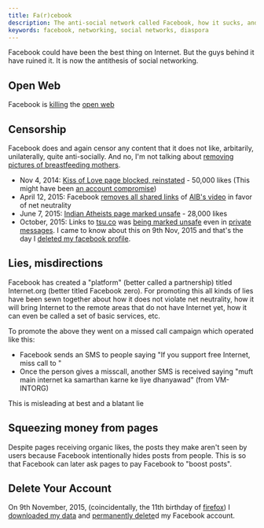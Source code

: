 ```yaml
---
title: Fa(r)cebook
description: The anti-social network called Facebook, how it sucks, and why?
keywords: facebook, networking, social networks, diaspora
---
```

Facebook could have been the best thing on Internet. But the guys behind it have ruined it. It is now the antithesis of social networking.

## Open Web ##
Facebook is [killing](https://medium.com/matter/the-web-we-have-to-save-2eb1fe15a426) the [open web](../open-web/)

## Censorship ##
Facebook does and again censor any content that it does not like, arbitarily, unilaterally, quite anti-socially. And no, I'm not talking about [removing pictures of breastfeeding mothers](http://www.theguardian.com/technology/2012/feb/21/facebook-nudity-violence-censorship-guidelines).

* Nov 4, 2014: [Kiss of Love page blocked, reinstated](http://www.thehindu.com/news/national/kerala/kiss-of-love-page-blocked-reinstated/article6561544.ece) - 50,000 likes (This might have been [an account compromise](http://www.thehindu.com/news/cities/Kochi/kiss-of-love-facebook-page-accounts-hacked/article6560728.ece))
* April 12, 2015: Facebook [removes all shared links](https://twitter.com/nixxin/status/587168394354360320) of [AIB's video](https://www.youtube.com/watch?v=mfY1NKrzqi0) in favor of net neutrality
* June 7, 2015: [Indian Atheists page marked unsafe](http://www.thehindu.com/news/cities/chennai/facebook-clips-wings-of-indian-atheists-page/article7290533.ece) - 28,000 likes
* October, 2015: Links to [tsu.co](http://www.tsu.co/asdofindia) was [being marked unsafe](http://blogjob.com/lifeandliving/2015/09/26/facebook-has-banned-tsu/) even in [private messages](http://narcosphere.narconews.com/notebook/iv-n-ulchur-rota/2015/10/why-does-facebook-censor-word-tsu). I came to know about this on 9th Nov, 2015 and that's the day I [deleted my facebook profile](#delete-your-account).

## Lies, misdirections ##
Facebook has created a "platform" (better called a partnership) titled Internet.org (better titled Facebook zero). For promoting this all kinds of lies have been sewn together about how it does not violate net neutrality, how it will bring Internet to the remote areas that do not have Internet yet, how it can even be called a set of basic services, etc.

To promote the above they went on a missed call campaign which operated like this:

* Facebook sends an SMS to people saying "If you support free Internet, miss call to <number>"
* Once the person gives a misscall, another SMS is received saying "muft main internet ka samarthan karne ke liye dhanyawad" (from VM-INTORG)

This is misleading at best and a blatant lie

## Squeezing money from pages ##
Despite pages receiving organic likes, the posts they make aren't seen by users because Facebook intentionally hides posts from people. This is so that Facebook can later ask pages to pay Facebook to "boost posts".

<h2 id="why-i-still-use-facebook"> </h2>

## Delete Your Account ##

On 9th November, 2015, (coincidentally, the 11th birthday of [firefox](../firefox/)) I [downloaded my data](https://www.facebook.com/help/212802592074644) and [permanently delete](https://www.facebook.com/help/224562897555674/)d my Facebook account. 
